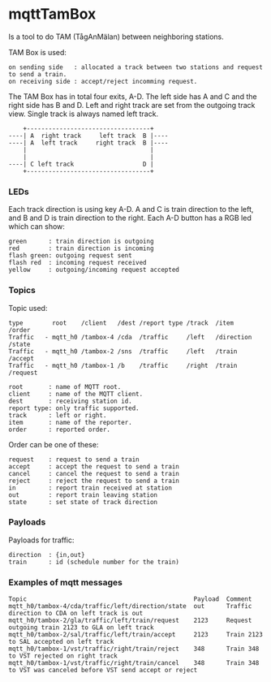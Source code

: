 # mqttTamBox
Is a tool to do TAM (TågAnMälan) between neighboring stations.

TAM Box is used:

	on sending side   : allocated a track between two stations and request to send a train.
	on receiving side : accept/reject incomming request.

The TAM Box has in total four exits, A-D.
The left side has A and C and the right side has B and D.
Left and right track are set from the outgoing track view. Single track is always named left track.

	    +----------------------------------+
	----| A  right track     left track  B |----
	----| A  left track     right track  B |----
	    |                                  |
	    |                                  |
	----| C left track                   D |
	    +----------------------------------+

### LEDs
Each track direction is using key A-D. A and C is train direction to the left, and B and D is train direction to the right.
Each A-D button has a RGB led which can show:

	green      : train direction is outgoing
	red        : train direction is incoming
	flash green: outgoing request sent
	flash red  : incoming request received
	yellow     : outgoing/incoming request accepted

### Topics
Topic used:

	type        root    /client   /dest /report type /track  /item       /order
	Traffic   - mqtt_h0 /tambox-4 /cda  /traffic     /left   /direction  /state
	Traffic   - mqtt_h0 /tambox-2 /sns  /traffic     /left   /train      /accept
	Traffic   - mqtt_h0 /tambox-1 /b    /traffic     /right  /train      /request

	root       : name of MQTT root.
	client     : name of the MQTT client.
	dest       : receiving station id.
	report type: only traffic supported.
	track      : left or right.
	item       : name of the reporter.
	order      : reported order.

Order can be one of these:

	request    : request to send a train
	accept     : accept the request to send a train
	cancel     : cancel the request to send a train
	reject     : reject the request to send a train
	in         : report train received at station
	out        : report train leaving station
	state      : set state of track direction

### Payloads
Payloads for traffic:

	direction  : {in,out}
	train      : id (schedule number for the train)

### Examples of mqtt messages

	Topic                                              Payload  Comment
	mqtt_h0/tambox-4/cda/traffic/left/direction/state  out      Traffic direction to CDA on left track is out
	mqtt_h0/tambox-2/gla/traffic/left/train/request    2123     Request outgoing train 2123 to GLA on left track
	mqtt_h0/tambox-2/sal/traffic/left/train/accept     2123     Train 2123 to SAL accepted on left track
	mqtt_h0/tambox-1/vst/traffic/right/train/reject    348      Train 348 to VST rejected on right track
	mqtt_h0/tambox-1/vst/traffic/right/train/cancel    348      Train 348 to VST was canceled before VST send accept or reject
 
